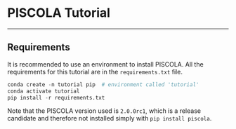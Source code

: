 # PISCOLA Tutorial
___

## Requirements

It is recommended to use an environment to install PISCOLA. All the requirements for this tutorial are in the `requirements.txt` file.

```python
conda create -n tutorial pip  # environment called 'tutorial'
conda activate tutorial
pip install -r requirements.txt
```
Note that the PISCOLA version used is `2.0.0rc1`, which is a release candidate and therefore not installed simply with `pip install piscola`.
